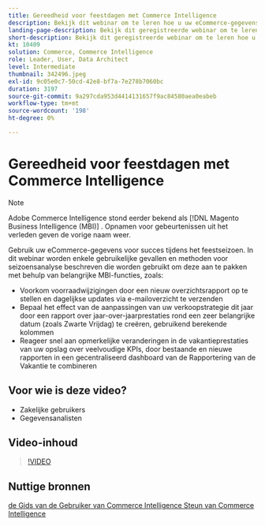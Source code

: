 ```yaml
---
title: Gereedheid voor feestdagen met Commerce Intelligence
description: Bekijk dit webinar om te leren hoe u uw eCommerce-gegevens kunt gebruiken voor succes tijdens het feestseizoen.
landing-page-description: Bekijk dit geregistreerde webinar om te leren hoe u uw gegevens van de eCommerce voor succes tijdens het vakantieseizoen kunt gebruiken.
short-description: Bekijk dit geregistreerde webinar om te leren hoe u uw gegevens van de eCommerce voor succes tijdens het vakantieseizoen kunt gebruiken.
kt: 10409
solution: Commerce, Commerce Intelligence
role: Leader, User, Data Architect
level: Intermediate
thumbnail: 342496.jpeg
exl-id: 9c05e0c7-50cd-42e8-bf7a-7e278b7060bc
duration: 3197
source-git-commit: 9a297cda953d4414131657f9ac84580aea0eabeb
workflow-type: tm+mt
source-wordcount: '198'
ht-degree: 0%

---
```


# Gereedheid voor feestdagen met Commerce Intelligence

>[!NOTE]
>
>Adobe Commerce Intelligence stond eerder bekend als [!DNL Magento Business Intelligence (MBI)] . Opnamen voor gebeurtenissen uit het verleden geven de vorige naam weer.

Gebruik uw eCommerce-gegevens voor succes tijdens het feestseizoen. In dit webinar worden enkele gebruikelijke gevallen en methoden voor seizoensanalyse beschreven die worden gebruikt om deze aan te pakken met behulp van belangrijke MBI-functies, zoals:

- Voorkom voorraadwijzigingen door een nieuw overzichtsrapport op te stellen en dagelijkse updates via e-mailoverzicht te verzenden
- Bepaal het effect van de aanpassingen van uw verkoopstrategie dit jaar door een rapport over jaar-over-jaarprestaties rond een zeer belangrijke datum (zoals Zwarte Vrijdag) te creëren, gebruikend berekende kolommen
- Reageer snel aan opmerkelijke veranderingen in de vakantieprestaties van uw opslag over veelvoudige KPIs, door bestaande en nieuwe rapporten in een gecentraliseerd dashboard van de Rapportering van de Vakantie te combineren

## Voor wie is deze video?

- Zakelijke gebruikers
- Gegevensanalisten

## Video-inhoud

>[!VIDEO](https://video.tv.adobe.com/v/342496?quality=12&learn=on)

## Nuttige bronnen

[ de Gids van de Gebruiker van Commerce Intelligence ](https://experienceleague.adobe.com/docs/commerce-business-intelligence/mbi/guide-overview.html?lang=nl)
[ Steun van Commerce Intelligence ](https://experienceleague.adobe.com/docs/commerce-knowledge-base/kb/troubleshooting/miscellaneous/mbi-service-policies.html?lang=nl-NL)
